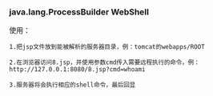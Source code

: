 ### java.lang.ProcessBuilder WebShell

使用：
```
1.把jsp文件放到能被解析的服务器目录，例：tomcat的webapps/ROOT

2.在浏览器访问8.jsp，并使用参数cmd传入需要远程执行的命令，例：http://127.0.0.1:8080/8.jsp?cmd=whoami

3.服务器将会执行相应的shell命令，最后回显
```